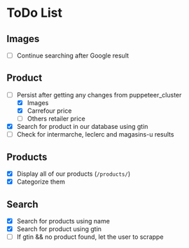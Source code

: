 # ToDo List

## Images
  - [ ] Continue searching after Google result

## Product
  - [ ] Persist after getting any changes from puppeteer_cluster
    - [x] Images
    - [x] Carrefour price
    - [ ] Others retailer price
  - [x] Search for product in our database using gtin
  - [ ] Check for intermarche, leclerc and magasins-u results

## Products
  - [x] Display all of our products (`/products/`)
  - [x] Categorize them

## Search
  - [x] Search for products using name
  - [x] Search for product using gtin
  - [ ] If gtin && no product found, let the user to scrappe
